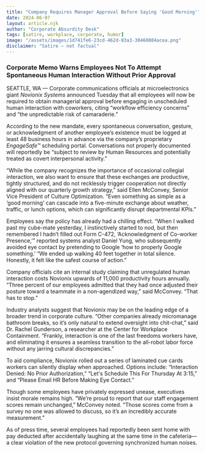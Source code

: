 ```yaml
---
title: "Company Requires Manager Approval Before Saying 'Good Morning'"
date: 2024-06-07
layout: article.njk
author: "Corporate Absurdity Desk"
tags: [satire, workplace, corporate, humor]
image: "/assets/images/1d741fe6-23cd-462d-83a3-30460804acea.png"
disclaimer: "Satire — not factual"
---
```


### Corporate Memo Warns Employees Not To Attempt Spontaneous Human Interaction Without Prior Approval  

SEATTLE, WA — Corporate communications officials at microelectronics giant *Novionix Systems* announced Tuesday that all employees will now be required to obtain managerial approval before engaging in unscheduled human interaction with coworkers, citing “workflow efficiency concerns” and “the unpredictable risk of camaraderie.”  

According to the new mandate, every spontaneous conversation, gesture, or acknowledgment of another employee’s existence must be logged at least 48 business hours in advance via the company’s proprietary *EngageSafe™* scheduling portal. Conversations not properly documented will reportedly be “subject to review by Human Resources and potentially treated as covert interpersonal activity.”  

“While the company recognizes the importance of occasional collegial interaction, we also want to ensure that these exchanges are productive, tightly structured, and do not recklessly trigger cooperation not directly aligned with our quarterly growth strategy,” said Ellen McConvey, Senior Vice President of Culture Optimization. “Even something as simple as a ‘good morning’ can cascade into a five-minute exchange about weather, traffic, or lunch options, which can significantly disrupt departmental KPIs.”  

Employees say the policy has already had a chilling effect. “When I walked past my cube-mate yesterday, I instinctively started to nod, but then remembered I hadn’t filled out Form C-472, ‘Acknowledgment of Co-worker Presence,’” reported systems analyst Daniel Yung, who subsequently avoided eye contact by pretending to Google ‘how to properly Google something.’ “We ended up walking 40 feet together in total silence. Honestly, it felt like the safest course of action.”  

Company officials cite an internal study claiming that unregulated human interaction costs Novionix upwards of 11,000 productivity hours annually. “Three percent of our employees admitted that they had once adjusted their posture toward a teammate in a non-agendized way,” said McConvey. “That has to stop.”  

Industry analysts suggest that Novionix may be on the leading edge of a broader trend in corporate culture. “Other companies already micromanage bathroom breaks, so it’s only natural to extend oversight into chit-chat,” said Dr. Rachel Gunderson, a researcher at the Center for Workplace Containment. “Frankly, interaction is one of the last freedoms workers have, and eliminating it ensures a seamless transition to the all-robot labor force without any jarring cultural discrepancies.”  

To aid compliance, Novionix rolled out a series of laminated cue cards workers can silently display when approached. Options include: “Interaction Denied: No Prior Authorization,” “Let's Schedule This For Thursday At 3:15,” and “Please Email HR Before Making Eye Contact.”  

Though some employees have privately expressed unease, executives insist morale remains high. “We’re proud to report that our staff engagement scores remain unchanged,” McConvey noted. “Those scores come from a survey no one was allowed to discuss, so it’s an incredibly accurate measurement.”  

As of press time, several employees had reportedly been sent home with pay deducted after accidentally laughing at the same time in the cafeteria—a clear violation of the new protocol governing synchronized human noises.  